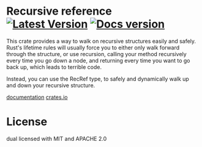 # Recursive reference &emsp; [![Latest Version]][crates.io] [![Docs version]][docs]

[Latest Version]: https://img.shields.io/crates/v/recursive_reference.svg
[crates.io]: https://crates.io/crates/recursive_reference
[Docs version]: https://docs.rs/recursive_reference/badge.svg
[docs]: https://docs.rs/recursive_reference/

This crate provides a way to walk on recursive structures easily and safely.
Rust's lifetime rules will usually force you to either only walk forward through the structure,
or use recursion, calling your method recursively every time you go down a node,
and returning every time you want to go back up, which leads to terrible code.

Instead, you can use the RecRef type, to safely and dynamically walk up
and down your recursive structure.

[documentation](https://docs.rs/recursive_reference)
[crates.io](https://crates.io/crates/recursive_reference)

# License
dual licensed with MIT and APACHE 2.0
